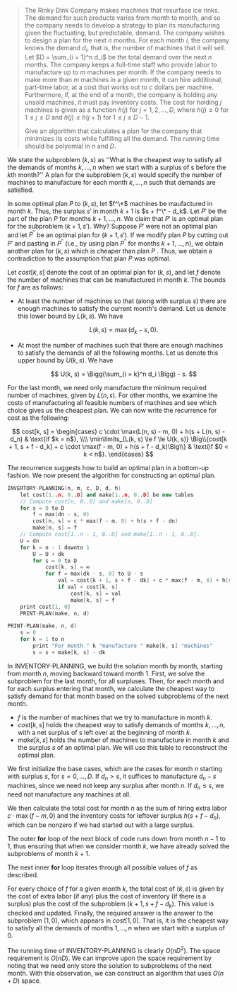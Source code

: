 > The Rinky Dink Company makes machines that resurface ice rinks. The demand for such products varies from month to month, and so the company needs to develop a strategy to plan its manufacturing given the fluctuating, but predictable, demand. The company wishes to design a plan for the next $n$ months. For each month $i$, the company knows the demand $d_i$, that is, the number of machines that it will sell. Let $D = \sum_{i = 1}^n d_i$ be the total demand over the next $n$ months. The company keeps a full-time staff who provide labor to manufacture up to $m$ machines per month. If the company needs to make more than $m$ machines in a given month, it can hire additional, part-time labor, at a cost that works out to $c$ dollars per machine. Furthermore, if, at the end of a month, the company is holding any unsold machines, it must pay inventory costs. The cost for holding $j$ machines is given as a function $h(j)$ for $j = 1, 2, \ldots, D$, where $h(j) \ge 0$ for $1 \le j \le D$ and $h(j) \le h(j + 1)$ for $1 \le j \le D - 1$. 
>
> Give an algorithm that calculates a plan for the company that minimizes its costs while fulfilling all the demand. The running time should be polyomial in $n$ and $D$.

We state the subproblem $(k, s)$ as ''What is the cheapest way to satisfy all the demands of months $k, \ldots, n$ when we start with a surplus of s before the $k$th month?'' A plan for the subproblem $(k, s)$ would specify the number of machines to manufacture for each month $k, \ldots, n$ such that demands are satisfied.

In some optimal plan $P$ to $(k, s)$, let $f^\*$  machines be maufactured in month $k$. Thus, the surplus $s'$ in month $k + 1$ is $s + f^\* - d_k$. Let $P'$ be the part of the plan $P$ for months $k + 1, \ldots, n$. We claim that $P'$ is an optimal plan for the subproblem $(k + 1, s')$. Why? Suppose $P'$ were not an optimal plan and let $P^{\prime\prime}$ be an optimal plan for $(k + 1, s')$. If we modify plan $P$ by cutting out $P'$ and pasting in $P^{\prime\prime}$ (i.e., by using plan $P^{\prime\prime}$ for months $k + 1, \ldots, n$), we obtain another plan for $(k, s)$ which is cheaper than plan $P$ . Thus, we obtain a contradiction to the assumption that plan $P$ was optimal.

Let $cost[k, s]$ denote the cost of an optimal plan for $(k, s)$, and let $f$ denote the number of machines that can be manufactured in month $k$. The bounds for $f$ are as follows:

- At least the number of machines so that (along with surplus $s$) there are enough machines to satisfy the current month's demand. Let us denote this lower bound by $L(k, s)$. We have
    
    $$
    L(k, s) = \max(d_k - s, 0).
    $$

- At most the number of machines such that there are enough machines to satisfy the demands of all the following months. Let us denote this upper bound by $U(k, s)$. We have
    
    $$
    U(k, s) = \Bigg(\sum_{i = k}^n d_i \Bigg) - s.
    $$

For the last month, we need only manufacture the minimum required number of machines, given by $L(n, s)$. For other months, we examine the costs of manufacturing all feasible numbers of machines and see which choice gives us the cheapest plan. We can now write the recurrence for cost as the following:

$$
cost[k, s] =
\begin{cases}
c \cdot \max(L(n, s) - m, 0) + h(s + L(n, s) - d_n) & \text{if $k = n$}, \\\\
\min\limits_{L(k, s) \le f \le U(k, s)} \Big\\{cost[k + 1, s + f - d_k] + c \cdot \max(f - m, 0) + h(s + f - d_k)\Big\\} & \text{if $0 < k < n$}.
\end{cases}
$$

The recurrence suggests how to build an optimal plan in a bottom-up fashion. We now present the algorithm for constructing an optimal plan.

```cpp
INVERTORY-PLANNING(n, m, c, D, d, h)
    let cost[1..n, 0..D] and make[1..n, 0..D] be new tables
    // Compute cost[n, 0..D] and make[n, 0..D]
    for s = 0 to D
        f = max(dn - s, 0)
        cost[n, s] = c * max(f - m, 0) + h(s + f - dn)
        make[n, s] = f
    // Compute cost[1..n - 1, 0..D] and make[1..n - 1, 0..D].
    U = dn
    for k = n - 1 downto 1
        U = U + dk
        for s = 0 to D
            cost[k, s] = ∞
            for f = max(dk - s, 0) to U - s
                val = cost[k + 1, s + f - dk] + c * max(f - m, 0) + h(s + f - dk)
                if val < cost[k, s]
                    cost[k, s] = val
                    make[k, s] = f
    print cost[1, 0]
    PRINT-PLAN(make, n, d)
```

```cpp
PRINT-PLAN(make, n, d)
    s = 0
    for k = 1 to n
        print "For month " k "manufacture " make[k, s] "machines"
        s = s + make[k, s] - dk
```

In $\text{INVENTORY-PLANNING}$, we build the solution month by month, starting from month $n$, moving backward toward month $1$. First, we solve the subproblem for the last month, for all surpluses. Then, for each month and for each surplus entering that month, we calculate the cheapest way to satisfy demand for that month based on the solved subproblems of the next month.

- $f$ is the number of machines that we try to manufacture in month $k$.
- $cost[k, s]$ holds the cheapest way to satisfy demands of months $k, \ldots, n$, with a net surplus of s left over at the beginning of month $k$.
- $make[k, s]$ holds the number of machines to manufacture in month $k$ and the surplus $s$ of an optimal plan. We will use this table to reconstruct the optimal plan.

We first initialize the base cases, which are the cases for month $n$ starting with surplus $s$, for $s = 0, \ldots, D$. If $d_n > s$, it suffices to manufacture $d_n - s$ machines, since we need not keep any surplus after month $n$. If $d_n \le s$, we need not manufacture any machines at all.

We then calculate the total cost for month $n$ as the sum of hiring extra labor $c \cdot \max(f - m, 0)$ and the inventory costs for leftover surplus $h(s + f - d_n)$, which can be nonzero if we had started out with a large surplus.

The outer **for** loop of the next block of code runs down from month $n - 1$ to $1$, thus ensuring that when we consider month $k$, we have already solved the subproblems of month $k + 1$.

The next inner **for** loop iterates through all possible values of $f$ as described.

For every choice of $f$ for a given month $k$, the total cost of $(k, s)$ is given by the cost of extra labor (if any) plus the cost of inventory (if there is a surplus) plus the cost of the subproblem $(k + 1, s + f - d_k)$. This value is checked and updated. Finally, the required answer is the answer to the subproblem $(1, 0)$, which appears in $cost[1, 0]$. That is, it is the cheapest way to satisfy all the demands of months $1, \ldots, n$ when we start with a surplus of $0$.

The running time of $\text{INVENTORY-PLANNING}$ is clearly $O(nD^2)$. The space requirement is $O(nD)$. We can improve upon the space requirement by noting that we need only store the solution to subproblems of the next month. With this observation, we can construct an algorithm that uses $O(n + D)$ space.
